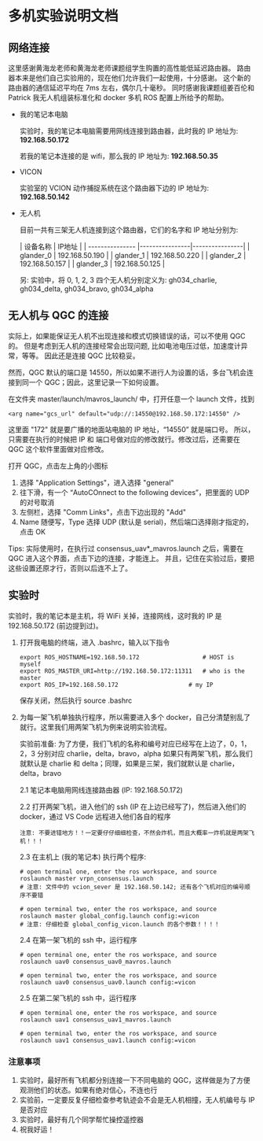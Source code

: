 # 多机实验说明文档

## 网络连接

这里感谢黄海龙老师和黄海龙老师课题组学生购置的高性能低延迟路由器。
路由器本来是他们自己实验用的，现在他们允许我们一起使用，十分感谢。
这个新的路由器的通信延迟平均在 7ms 左右，偶尔几十毫秒。
同时感谢我课题组姜百伦和 Patrick 我无人机组装标准化和 docker 多机 ROS 配置上所给予的帮助。

- 我的笔记本电脑

    实验时，我的笔记本电脑需要用网线连接到路由器，此时我的 IP 地址为: **192.168.50.172**

    若我的笔记本连接的是 wifi，那么我的 IP 地址为: **192.168.50.35**

- VICON

    实验室的 VCION 动作捕捉系统在这个路由器下边的 IP 地址为: **192.168.50.142**

- 无人机

    目前一共有三架无人机连接到这个路由器，它们的名字和 IP 地址分别为:

  | 设备名称           | IP地址            |
  | --------------- |----------------|----------------|
  | glander_0   | 192.168.50.190 |
  | glander_1   | 192.168.50.220 |
  | glander_2   | 192.168.50.157 |
  | glander_3   | 192.168.50.125 |

  另: 实验中，将 0, 1, 2, 3 四个无人机分别定义为: gh034_charlie, gh034_delta, gh034_bravo, gh034_alpha

## 无人机与 QGC 的连接

实际上，如果能保证无人机不出现连接和模式切换错误的话，可以不使用 QGC 的。
但是考虑到无人机的连接经常会出现问题, 比如电池电压过低，加速度计异常，等等。
因此还是连接 QGC 比较稳妥。

然而，QGC 默认的端口是 14550，所以如果不进行人为设置的话，多台飞机会连接到同一个 QGC；因此，这里记录一下如何设置。

在文件夹 master/launch/mavros_launch/ 中，打开任意一个 launch 文件，找到

`<arg name="gcs_url" default="udp://:14550@192.168.50.172:14550" />`

这里面 "172" 就是要广播的地面站电脑的 IP 地址，“14550” 就是端口号。
所以，只需要在执行的时候把 IP 和 端口号做对应的修改就行。修改过后，还需要在 QGC 这个软件里面做对应修改。

打开 QGC，点击左上角的小图标
1. 选择 "Application Settings"，进入选择 "general"
2. 往下滑，有一个 “AutoCOnnect to the following devices”，把里面的 UDP 的对号取消
3. 左侧栏，选择 "Comm Links"，点击下边出现的 "Add"
4. Name 随便写，Type 选择 UDP (默认是 serial)，然后端口选择刚才指定的，点击 OK
 
Tips: 实际使用时，在执行过 consensus_uav*_mavros.launch 之后，需要在 QGC 进入这个界面，点击下边的连接，才能连上。
并且，记住在实验过后，要把这些设置还原才行，否则以后连不上了。

## 实验时
实验时，我的笔记本是主机，将 WiFi 关掉，连接网线，这时我的 IP 是 192.168.50.172 (前边提到过)。

1. 打开我电脑的终端，进入 .bashrc，输入以下指令

    ```
    export ROS_HOSTNAME=192.168.50.172					# HOST is myself
    export ROS_MASTER_URI=http://192.168.50.172:11311	# who is the master
    export ROS_IP=192.168.50.172					# my IP
    ```
    保存关闭，然后执行 source .bashrc

2. 为每一架飞机单独执行程序，所以需要进入多个 docker，自己分清楚别乱了就行。这里我们用两架飞机为例来说明实验流程。

    实验前准备: 为了方便，我们飞机的名称和编号对应已经写在上边了，0，1，2，3 分别对应 charlie，delta，bravo，alpha
    如果只有两架飞机，那么我们就默认是 charlie 和 delta；同理，如果是三架，我们就默认是 charlie，delta，bravo

    2.1 笔记本电脑用网线连接路由器 (IP: 192.168.50.172)
    
    2.2 打开两架飞机，进入他们的 ssh (IP 在上边已经写了)，然后进入他们的 docker，通过 VS Code 远程进入他们各自的程序
    
    `注意: 不要进错地方！！一定要仔仔细细检查，不然会炸机，而且大概率一炸机就是两架飞机！！！`

    2.3 在主机上 (我的笔记本) 执行两个程序:
    
    ```
    # open terminal one, enter the ros workspace, and source
    roslaunch master vrpn_consensus.launch
    # 注意: 文件中的 vcion_sever 是 192.168.50.142; 还有各个飞机对应的编号顺序不要错
    ```
   
    ```
   # open terminal two, enter the ros workspace, and source
    roslaunch master global_config.launch config:=vicon
   # 注意: 仔细检查 global_config_vicon.launch 的各个参数！！！！
    ```

    2.4 在第一架飞机的 ssh 中，运行程序

    ```
    # open terminal one, enter the ros workspace, and source
    roslaunch uav0 consensus_uav0_mavros.launch
    ```
   
    ```
    # open terminal two, enter the ros workspace, and source
    roslaunch uav0 consensus_uav0.launch config:=vicon
    ```

    2.5 在第二架飞机的 ssh 中，运行程序

    ```
    # open terminal one, enter the ros workspace, and source
    roslaunch uav1 consensus_uav1_mavros.launch
    ```
   
    ```
    # open terminal two, enter the ros workspace, and source
    roslaunch uav1 consensus_uav1.launch config:=vicon
    ```

### 注意事项
1. 实验时，最好所有飞机都分别连接一下不同电脑的 QGC，这样做是为了方便观测他们的状态。如果有绝对信心，不连也行
2. 实验前，一定要反复仔细检查参考轨迹会不会是无人机相撞，无人机编号与 IP 是否对应
3. 实验时，最好有几个同学帮忙操控遥控器
4. 祝我好运！